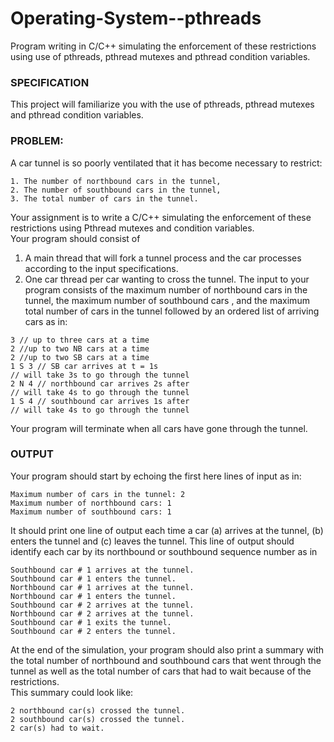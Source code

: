 # Operating-System--pthreads
Program writing in C/C++ simulating the enforcement of these restrictions using use of pthreads, pthread mutexes and pthread condition variables.

### SPECIFICATION
This project will familiarize you with the use of pthreads, pthread mutexes and pthread condition variables.

### PROBLEM:
A car tunnel is so poorly ventilated that it has become necessary to restrict:
```
1. The number of northbound cars in the tunnel,
2. The number of southbound cars in the tunnel,
3. The total number of cars in the tunnel.
```
Your assignment is to write a C/C++ simulating the enforcement of these restrictions using Pthread mutexes and condition variables.    
Your program should consist of    
1. A main thread that will fork a tunnel process and the car processes according to the input specifications.   
2. One car thread per car wanting to cross the tunnel. The input to your program consists of the maximum number of northbound cars in the tunnel, the maximum number of southbound cars , and the maximum total number of cars in the tunnel followed by an ordered list of arriving cars as in:
```
3 // up to three cars at a time
2 //up to two NB cars at a time
2 //up to two SB cars at a time
1 S 3 // SB car arrives at t = 1s
// will take 3s to go through the tunnel
2 N 4 // northbound car arrives 2s after
// will take 4s to go through the tunnel
1 S 4 // southbound car arrives 1s after
// will take 4s to go through the tunnel
```
Your program will terminate when all cars have gone through the tunnel.

### OUTPUT
Your program should start by echoing the first here lines of input as in:
```
Maximum number of cars in the tunnel: 2
Maximum number of northbound cars: 1
Maximum number of southbound cars: 1
```
It should print one line of output each time a car (a) arrives at the tunnel, (b) enters the tunnel and (c) leaves the tunnel. This line of output should identify each car by its northbound or southbound sequence number as in
```
Southbound car # 1 arrives at the tunnel.
Southbound car # 1 enters the tunnel.
Northbound car # 1 arrives at the tunnel.
Northbound car # 1 enters the tunnel.
Southbound car # 2 arrives at the tunnel.
Northbound car # 2 arrives at the tunnel.
Southbound car # 1 exits the tunnel.
Southbound car # 2 enters the tunnel.
```
At the end of the simulation, your program should also print a summary with the total number of northbound and southbound cars that went through the tunnel as well as the total number of cars that had to wait because of the restrictions.   
This summary could look like:
```
2 northbound car(s) crossed the tunnel.
2 southbound car(s) crossed the tunnel.
2 car(s) had to wait.
```

